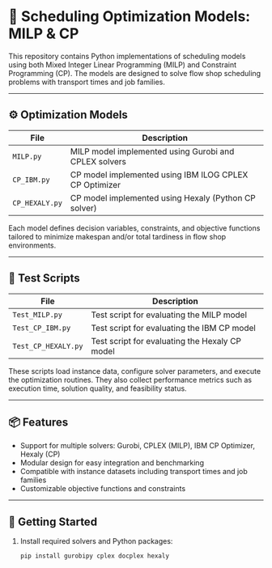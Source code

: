 # 🧠 Scheduling Optimization Models: MILP & CP

This repository contains Python implementations of scheduling models using both Mixed Integer Linear Programming (MILP) and Constraint Programming (CP). The models are designed to solve flow shop scheduling problems with transport times and job families.

---

## ⚙️ Optimization Models

| File         | Description |
|--------------|-------------|
| `MILP.py`    | MILP model implemented using Gurobi and CPLEX solvers |
| `CP_IBM.py`  | CP model implemented using IBM ILOG CPLEX CP Optimizer |
| `CP_HEXALY.py` | CP model implemented using Hexaly (Python CP solver) |

Each model defines decision variables, constraints, and objective functions tailored to minimize makespan and/or total tardiness in flow shop environments.

---

## 🧪 Test Scripts

| File              | Description |
|-------------------|-------------|
| `Test_MILP.py`    | Test script for evaluating the MILP model |
| `Test_CP_IBM.py`  | Test script for evaluating the IBM CP model |
| `Test_CP_HEXALY.py` | Test script for evaluating the Hexaly CP model |

These scripts load instance data, configure solver parameters, and execute the optimization routines. They also collect performance metrics such as execution time, solution quality, and feasibility status.

---

## 📦 Features

- Support for multiple solvers: Gurobi, CPLEX (MILP), IBM CP Optimizer, Hexaly (CP)
- Modular design for easy integration and benchmarking
- Compatible with instance datasets including transport times and job families
- Customizable objective functions and constraints

---

## 🚀 Getting Started

1. Install required solvers and Python packages:
   ```bash
   pip install gurobipy cplex docplex hexaly
